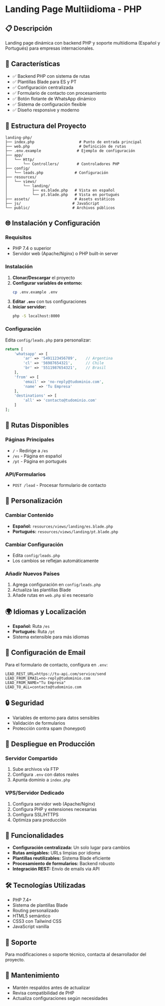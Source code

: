 # Landing Page Multiidioma - PHP

## 📋 Descripción
Landing page dinámica con backend PHP y soporte multiidioma (Español y Portugués) para empresas internacionales.

## 🚀 Características
- ✅ Backend PHP con sistema de rutas
- ✅ Plantillas Blade para ES y PT
- ✅ Configuración centralizada
- ✅ Formulario de contacto con procesamiento
- ✅ Botón flotante de WhatsApp dinámico
- ✅ Sistema de configuración flexible
- ✅ Diseño responsive y moderno

## 📁 Estructura del Proyecto
```
landing-php/
├── index.php                    # Punto de entrada principal
├── web.php                      # Definición de rutas
├── .env.example                # Ejemplo de configuración
├── app/
│   └── Http/
│       └── Controllers/        # Controladores PHP
├── config/
│   └── leads.php              # Configuración
├── resources/
│   └── views/
│       └── landing/
│           ├── es.blade.php   # Vista en español
│           └── pt.blade.php   # Vista en portugués
├── assets/                    # Assets estáticos
├── js/                       # JavaScript
└── public/                   # Archivos públicos
```

## 🌐 Instalación y Configuración

### Requisitos
- PHP 7.4 o superior
- Servidor web (Apache/Nginx) o PHP built-in server

### Instalación
1. **Clonar/Descargar** el proyecto
2. **Configurar variables de entorno:**
   ```bash
   cp .env.example .env
   ```
3. **Editar `.env`** con tus configuraciones
4. **Iniciar servidor:**
   ```bash
   php -S localhost:8000
   ```

### Configuración
Edita `config/leads.php` para personalizar:
```php
return [
    'whatsapp' => [
        'ar' => '5491123456789',    // Argentina
        'cl' => '56987654321',      // Chile  
        'br' => '5511987654321',    // Brasil
    ],
    'from' => [
        'email' => 'no-reply@tudominio.com',
        'name' => 'Tu Empresa'
    ],
    'destinations' => [
        'all' => 'contacto@tudominio.com'
    ]
];
```

## 🔧 Rutas Disponibles

### Páginas Principales
- `/` - Redirige a `/es`
- `/es` - Página en español
- `/pt` - Página en portugués

### API/Formularios
- `POST /lead` - Procesar formulario de contacto

## 🎨 Personalización

### Cambiar Contenido
- **Español:** `resources/views/landing/es.blade.php`
- **Portugués:** `resources/views/landing/pt.blade.php`

### Cambiar Configuración
- Edita `config/leads.php`
- Los cambios se reflejan automáticamente

### Añadir Nuevos Países
1. Agrega configuración en `config/leads.php`
2. Actualiza las plantillas Blade
3. Añade rutas en `web.php` si es necesario

## 🌍 Idiomas y Localización
- **Español:** Ruta `/es`
- **Portugués:** Ruta `/pt`
- Sistema extensible para más idiomas

## 📧 Configuración de Email
Para el formulario de contacto, configura en `.env`:
```env
LEAD_REST_URL=https://tu-api.com/service/send
LEAD_FROM_EMAIL=no-reply@tudominio.com
LEAD_FROM_NAME="Tu Empresa"
LEAD_TO_ALL=contacto@tudominio.com
```

## 🔒 Seguridad
- Variables de entorno para datos sensibles
- Validación de formularios
- Protección contra spam (honeypot)

## 🚀 Despliegue en Producción

### Servidor Compartido
1. Sube archivos vía FTP
2. Configura `.env` con datos reales
3. Apunta dominio a `index.php`

### VPS/Servidor Dedicado
1. Configura servidor web (Apache/Nginx)
2. Configura PHP y extensiones necesarias
3. Configura SSL/HTTPS
4. Optimiza para producción

## 📱 Funcionalidades
- **Configuración centralizada:** Un solo lugar para cambios
- **Rutas amigables:** URLs limpias por idioma
- **Plantillas reutilizables:** Sistema Blade eficiente
- **Procesamiento de formularios:** Backend robusto
- **Integración REST:** Envío de emails via API

## 🛠️ Tecnologías Utilizadas
- PHP 7.4+
- Sistema de plantillas Blade
- Routing personalizado
- HTML5 semántico
- CSS3 con Tailwind CSS
- JavaScript vanilla

## 📧 Soporte
Para modificaciones o soporte técnico, contacta al desarrollador del proyecto.

## 🔄 Mantenimiento
- Mantén respaldos antes de actualizar
- Revisa compatibilidad de PHP
- Actualiza configuraciones según necesidades